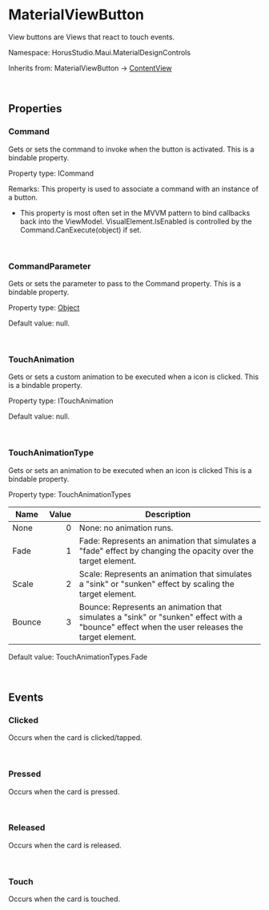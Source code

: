 # MaterialViewButton

View buttons are Views that react to touch events.

Namespace: HorusStudio.Maui.MaterialDesignControls

Inherits from: MaterialViewButton → [ContentView](https://learn.microsoft.com/en-us/dotnet/api/microsoft.maui.controls.contentview)

<br>

## Properties

### <a id="properties-command"/>**Command**

Gets or sets the command to invoke when the button is activated.
 This is a bindable property.

Property type: ICommand<br>

Remarks: This property is used to associate a command with an instance of a button.

- <para>This property is most often set in the MVVM pattern to bind callbacks back into the ViewModel. <see cref="P:Microsoft.Maui.Controls.VisualElement.IsEnabled">VisualElement.IsEnabled</see> is controlled by the <see cref="M:Microsoft.Maui.Controls.Command.CanExecute(System.Object)">Command.CanExecute(object)</see> if set.</para>

<br>

### <a id="properties-commandparameter"/>**CommandParameter**

Gets or sets the parameter to pass to the Command property.
 This is a bindable property.

Property type: [Object](https://learn.microsoft.com/en-us/dotnet/api/system.object)<br>

Default value: null.

<br>

### <a id="properties-touchanimation"/>**TouchAnimation**

Gets or sets a custom animation to be executed when a icon is clicked.
 This is a bindable property.

Property type: ITouchAnimation<br>

Default value: null.

<br>

### <a id="properties-touchanimationtype"/>**TouchAnimationType**

Gets or sets an animation to be executed when an icon is clicked
 This is a bindable property.

Property type: TouchAnimationTypes<br>

| Name | Value | Description |
| --- | --: | --- |
| None | 0 | None: no animation runs. |
| Fade | 1 | Fade: Represents an animation that simulates a "fade" effect by changing the opacity over the target element. |
| Scale | 2 | Scale: Represents an animation that simulates a "sink" or "sunken" effect by scaling the target element. |
| Bounce | 3 | Bounce: Represents an animation that simulates a "sink" or "sunken" effect with a "bounce" effect when the user releases the target element. |

Default value: TouchAnimationTypes.Fade

<br>

## Events

### <a id="events-clicked"/>**Clicked**

Occurs when the card is clicked/tapped.

<br>

### <a id="events-pressed"/>**Pressed**

Occurs when the card is pressed.

<br>

### <a id="events-released"/>**Released**

Occurs when the card is released.

<br>

### <a id="events-touch"/>**Touch**

Occurs when the card is touched.

<br>
